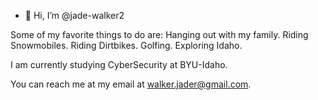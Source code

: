 - 👋 Hi, I’m @jade-walker2

Some of my favorite things to do are:
Hanging out with my family.
Riding Snowmobiles.
Riding Dirtbikes.
Golfing.
Exploring Idaho.

I am currently studying CyberSecurity at BYU-Idaho. 

You can reach me at my email at walker.jader@gmail.com.

<!---
jade-walker2/jade-walker2 is a ✨ special ✨ repository because its `README.md` (this file) appears on your GitHub profile.
You can click the Preview link to take a look at your changes.
--->
